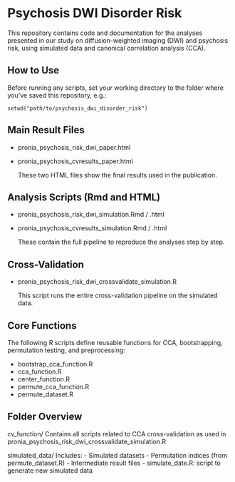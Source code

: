 Psychosis DWI Disorder Risk
===========================

This repository contains code and documentation for the analyses presented 
in our study on diffusion-weighted imaging (DWI) and psychosis risk, using 
simulated data and canonical correlation analysis (CCA).


How to Use
----------

Before running any scripts, set your working directory to the folder where 
you've saved this repository, e.g.:

    setwd("path/to/psychosis_dwi_disorder_risk")


Main Result Files
-----------------

- pronia_psychosis_risk_dwi_paper.html
- pronia_psychosis_cvresults_paper.html

  These two HTML files show the final results used in the publication.


Analysis Scripts (Rmd and HTML)
-------------------------------

- pronia_psychosis_risk_dwi_simulation.Rmd / .html
- pronia_psychosis_cvresults_simulation.Rmd / .html

  These contain the full pipeline to reproduce the analyses step by step.


Cross-Validation
----------------

- pronia_psychosis_risk_dwi_crossvalidate_simulation.R

  This script runs the entire cross-validation pipeline on the simulated data.


Core Functions
--------------

The following R scripts define reusable functions for CCA, bootstrapping, 
permutation testing, and preprocessing:

- bootstrap_cca_function.R
- cca_function.R
- center_function.R
- permute_cca_function.R
- permute_dataset.R


Folder Overview
---------------

cv_function/
    Contains all scripts related to CCA cross-validation as used in 
    pronia_psychosis_risk_dwi_crossvalidate_simulation.R

simulated_data/
    Includes:
      - Simulated datasets
      - Permutation indices (from permute_dataset.R)
      - Intermediate result files
      - simulate_date.R: script to generate new simulated data


